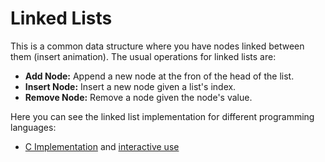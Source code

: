 # Linked Lists

This is a common data structure where you have nodes linked between them (insert animation). The usual operations for linked lists are:

- **Add Node:** Append a new node at the fron of the head of the list.
- **Insert Node:** Insert a new node given a list's index.
- **Remove Node:** Remove a node given the node's value.

Here you can see the linked list implementation for different programming languages:

- [C Implementation](./c/linkedList.c) and [interactive use](./c/main.c)

